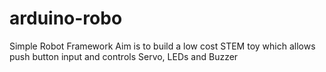 # arduino-robo
Simple Robot Framework
Aim is to build a low cost STEM toy which allows push button input and controls Servo, LEDs and Buzzer
